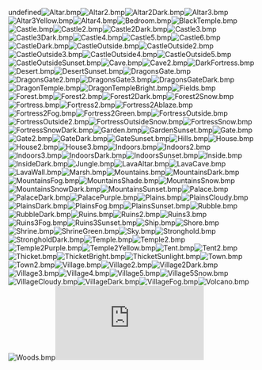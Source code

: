 undefined![Altar.bmp](https://raw.githubusercontent.com/Klokinator/FE-Repo/main/BGs,%20Interface%20Elements/Battle%20Frames%20&%20Backgrounds/Vanilia%20Background%20CGs%20as%20Battle%20Backgrounds/Altar.bmp "Altar.bmp")![Altar2.bmp](https://raw.githubusercontent.com/Klokinator/FE-Repo/main/BGs,%20Interface%20Elements/Battle%20Frames%20&%20Backgrounds/Vanilia%20Background%20CGs%20as%20Battle%20Backgrounds/Altar2.bmp "Altar2.bmp")![Altar2Dark.bmp](https://raw.githubusercontent.com/Klokinator/FE-Repo/main/BGs,%20Interface%20Elements/Battle%20Frames%20&%20Backgrounds/Vanilia%20Background%20CGs%20as%20Battle%20Backgrounds/Altar2Dark.bmp "Altar2Dark.bmp")![Altar3.bmp](https://raw.githubusercontent.com/Klokinator/FE-Repo/main/BGs,%20Interface%20Elements/Battle%20Frames%20&%20Backgrounds/Vanilia%20Background%20CGs%20as%20Battle%20Backgrounds/Altar3.bmp "Altar3.bmp")![Altar3Yellow.bmp](https://raw.githubusercontent.com/Klokinator/FE-Repo/main/BGs,%20Interface%20Elements/Battle%20Frames%20&%20Backgrounds/Vanilia%20Background%20CGs%20as%20Battle%20Backgrounds/Altar3Yellow.bmp "Altar3Yellow.bmp")![Altar4.bmp](https://raw.githubusercontent.com/Klokinator/FE-Repo/main/BGs,%20Interface%20Elements/Battle%20Frames%20&%20Backgrounds/Vanilia%20Background%20CGs%20as%20Battle%20Backgrounds/Altar4.bmp "Altar4.bmp")![Bedroom.bmp](https://raw.githubusercontent.com/Klokinator/FE-Repo/main/BGs,%20Interface%20Elements/Battle%20Frames%20&%20Backgrounds/Vanilia%20Background%20CGs%20as%20Battle%20Backgrounds/Bedroom.bmp "Bedroom.bmp")![BlackTemple.bmp](https://raw.githubusercontent.com/Klokinator/FE-Repo/main/BGs,%20Interface%20Elements/Battle%20Frames%20&%20Backgrounds/Vanilia%20Background%20CGs%20as%20Battle%20Backgrounds/BlackTemple.bmp "BlackTemple.bmp")![Castle.bmp](https://raw.githubusercontent.com/Klokinator/FE-Repo/main/BGs,%20Interface%20Elements/Battle%20Frames%20&%20Backgrounds/Vanilia%20Background%20CGs%20as%20Battle%20Backgrounds/Castle.bmp "Castle.bmp")![Castle2.bmp](https://raw.githubusercontent.com/Klokinator/FE-Repo/main/BGs,%20Interface%20Elements/Battle%20Frames%20&%20Backgrounds/Vanilia%20Background%20CGs%20as%20Battle%20Backgrounds/Castle2.bmp "Castle2.bmp")![Castle2Dark.bmp](https://raw.githubusercontent.com/Klokinator/FE-Repo/main/BGs,%20Interface%20Elements/Battle%20Frames%20&%20Backgrounds/Vanilia%20Background%20CGs%20as%20Battle%20Backgrounds/Castle2Dark.bmp "Castle2Dark.bmp")![Castle3.bmp](https://raw.githubusercontent.com/Klokinator/FE-Repo/main/BGs,%20Interface%20Elements/Battle%20Frames%20&%20Backgrounds/Vanilia%20Background%20CGs%20as%20Battle%20Backgrounds/Castle3.bmp "Castle3.bmp")![Castle3Dark.bmp](https://raw.githubusercontent.com/Klokinator/FE-Repo/main/BGs,%20Interface%20Elements/Battle%20Frames%20&%20Backgrounds/Vanilia%20Background%20CGs%20as%20Battle%20Backgrounds/Castle3Dark.bmp "Castle3Dark.bmp")![Castle4.bmp](https://raw.githubusercontent.com/Klokinator/FE-Repo/main/BGs,%20Interface%20Elements/Battle%20Frames%20&%20Backgrounds/Vanilia%20Background%20CGs%20as%20Battle%20Backgrounds/Castle4.bmp "Castle4.bmp")![Castle5.bmp](https://raw.githubusercontent.com/Klokinator/FE-Repo/main/BGs,%20Interface%20Elements/Battle%20Frames%20&%20Backgrounds/Vanilia%20Background%20CGs%20as%20Battle%20Backgrounds/Castle5.bmp "Castle5.bmp")![Castle6.bmp](https://raw.githubusercontent.com/Klokinator/FE-Repo/main/BGs,%20Interface%20Elements/Battle%20Frames%20&%20Backgrounds/Vanilia%20Background%20CGs%20as%20Battle%20Backgrounds/Castle6.bmp "Castle6.bmp")![CastleDark.bmp](https://raw.githubusercontent.com/Klokinator/FE-Repo/main/BGs,%20Interface%20Elements/Battle%20Frames%20&%20Backgrounds/Vanilia%20Background%20CGs%20as%20Battle%20Backgrounds/CastleDark.bmp "CastleDark.bmp")![CastleOutside.bmp](https://raw.githubusercontent.com/Klokinator/FE-Repo/main/BGs,%20Interface%20Elements/Battle%20Frames%20&%20Backgrounds/Vanilia%20Background%20CGs%20as%20Battle%20Backgrounds/CastleOutside.bmp "CastleOutside.bmp")![CastleOutside2.bmp](https://raw.githubusercontent.com/Klokinator/FE-Repo/main/BGs,%20Interface%20Elements/Battle%20Frames%20&%20Backgrounds/Vanilia%20Background%20CGs%20as%20Battle%20Backgrounds/CastleOutside2.bmp "CastleOutside2.bmp")![CastleOutside3.bmp](https://raw.githubusercontent.com/Klokinator/FE-Repo/main/BGs,%20Interface%20Elements/Battle%20Frames%20&%20Backgrounds/Vanilia%20Background%20CGs%20as%20Battle%20Backgrounds/CastleOutside3.bmp "CastleOutside3.bmp")![CastleOutside4.bmp](https://raw.githubusercontent.com/Klokinator/FE-Repo/main/BGs,%20Interface%20Elements/Battle%20Frames%20&%20Backgrounds/Vanilia%20Background%20CGs%20as%20Battle%20Backgrounds/CastleOutside4.bmp "CastleOutside4.bmp")![CastleOutside5.bmp](https://raw.githubusercontent.com/Klokinator/FE-Repo/main/BGs,%20Interface%20Elements/Battle%20Frames%20&%20Backgrounds/Vanilia%20Background%20CGs%20as%20Battle%20Backgrounds/CastleOutside5.bmp "CastleOutside5.bmp")![CastleOutsideSunset.bmp](https://raw.githubusercontent.com/Klokinator/FE-Repo/main/BGs,%20Interface%20Elements/Battle%20Frames%20&%20Backgrounds/Vanilia%20Background%20CGs%20as%20Battle%20Backgrounds/CastleOutsideSunset.bmp "CastleOutsideSunset.bmp")![Cave.bmp](https://raw.githubusercontent.com/Klokinator/FE-Repo/main/BGs,%20Interface%20Elements/Battle%20Frames%20&%20Backgrounds/Vanilia%20Background%20CGs%20as%20Battle%20Backgrounds/Cave.bmp "Cave.bmp")![Cave2.bmp](https://raw.githubusercontent.com/Klokinator/FE-Repo/main/BGs,%20Interface%20Elements/Battle%20Frames%20&%20Backgrounds/Vanilia%20Background%20CGs%20as%20Battle%20Backgrounds/Cave2.bmp "Cave2.bmp")![DarkFortress.bmp](https://raw.githubusercontent.com/Klokinator/FE-Repo/main/BGs,%20Interface%20Elements/Battle%20Frames%20&%20Backgrounds/Vanilia%20Background%20CGs%20as%20Battle%20Backgrounds/DarkFortress.bmp "DarkFortress.bmp")![Desert.bmp](https://raw.githubusercontent.com/Klokinator/FE-Repo/main/BGs,%20Interface%20Elements/Battle%20Frames%20&%20Backgrounds/Vanilia%20Background%20CGs%20as%20Battle%20Backgrounds/Desert.bmp "Desert.bmp")![DesertSunset.bmp](https://raw.githubusercontent.com/Klokinator/FE-Repo/main/BGs,%20Interface%20Elements/Battle%20Frames%20&%20Backgrounds/Vanilia%20Background%20CGs%20as%20Battle%20Backgrounds/DesertSunset.bmp "DesertSunset.bmp")![DragonsGate.bmp](https://raw.githubusercontent.com/Klokinator/FE-Repo/main/BGs,%20Interface%20Elements/Battle%20Frames%20&%20Backgrounds/Vanilia%20Background%20CGs%20as%20Battle%20Backgrounds/DragonsGate.bmp "DragonsGate.bmp")![DragonsGate2.bmp](https://raw.githubusercontent.com/Klokinator/FE-Repo/main/BGs,%20Interface%20Elements/Battle%20Frames%20&%20Backgrounds/Vanilia%20Background%20CGs%20as%20Battle%20Backgrounds/DragonsGate2.bmp "DragonsGate2.bmp")![DragonsGate3.bmp](https://raw.githubusercontent.com/Klokinator/FE-Repo/main/BGs,%20Interface%20Elements/Battle%20Frames%20&%20Backgrounds/Vanilia%20Background%20CGs%20as%20Battle%20Backgrounds/DragonsGate3.bmp "DragonsGate3.bmp")![DragonsGateDark.bmp](https://raw.githubusercontent.com/Klokinator/FE-Repo/main/BGs,%20Interface%20Elements/Battle%20Frames%20&%20Backgrounds/Vanilia%20Background%20CGs%20as%20Battle%20Backgrounds/DragonsGateDark.bmp "DragonsGateDark.bmp")![DragonTemple.bmp](https://raw.githubusercontent.com/Klokinator/FE-Repo/main/BGs,%20Interface%20Elements/Battle%20Frames%20&%20Backgrounds/Vanilia%20Background%20CGs%20as%20Battle%20Backgrounds/DragonTemple.bmp "DragonTemple.bmp")![DragonTempleBright.bmp](https://raw.githubusercontent.com/Klokinator/FE-Repo/main/BGs,%20Interface%20Elements/Battle%20Frames%20&%20Backgrounds/Vanilia%20Background%20CGs%20as%20Battle%20Backgrounds/DragonTempleBright.bmp "DragonTempleBright.bmp")![Fields.bmp](https://raw.githubusercontent.com/Klokinator/FE-Repo/main/BGs,%20Interface%20Elements/Battle%20Frames%20&%20Backgrounds/Vanilia%20Background%20CGs%20as%20Battle%20Backgrounds/Fields.bmp "Fields.bmp")![Forest.bmp](https://raw.githubusercontent.com/Klokinator/FE-Repo/main/BGs,%20Interface%20Elements/Battle%20Frames%20&%20Backgrounds/Vanilia%20Background%20CGs%20as%20Battle%20Backgrounds/Forest.bmp "Forest.bmp")![Forest2.bmp](https://raw.githubusercontent.com/Klokinator/FE-Repo/main/BGs,%20Interface%20Elements/Battle%20Frames%20&%20Backgrounds/Vanilia%20Background%20CGs%20as%20Battle%20Backgrounds/Forest2.bmp "Forest2.bmp")![Forest2Dark.bmp](https://raw.githubusercontent.com/Klokinator/FE-Repo/main/BGs,%20Interface%20Elements/Battle%20Frames%20&%20Backgrounds/Vanilia%20Background%20CGs%20as%20Battle%20Backgrounds/Forest2Dark.bmp "Forest2Dark.bmp")![Forest2Snow.bmp](https://raw.githubusercontent.com/Klokinator/FE-Repo/main/BGs,%20Interface%20Elements/Battle%20Frames%20&%20Backgrounds/Vanilia%20Background%20CGs%20as%20Battle%20Backgrounds/Forest2Snow.bmp "Forest2Snow.bmp")![Fortress.bmp](https://raw.githubusercontent.com/Klokinator/FE-Repo/main/BGs,%20Interface%20Elements/Battle%20Frames%20&%20Backgrounds/Vanilia%20Background%20CGs%20as%20Battle%20Backgrounds/Fortress.bmp "Fortress.bmp")![Fortress2.bmp](https://raw.githubusercontent.com/Klokinator/FE-Repo/main/BGs,%20Interface%20Elements/Battle%20Frames%20&%20Backgrounds/Vanilia%20Background%20CGs%20as%20Battle%20Backgrounds/Fortress2.bmp "Fortress2.bmp")![Fortress2Ablaze.bmp](https://raw.githubusercontent.com/Klokinator/FE-Repo/main/BGs,%20Interface%20Elements/Battle%20Frames%20&%20Backgrounds/Vanilia%20Background%20CGs%20as%20Battle%20Backgrounds/Fortress2Ablaze.bmp "Fortress2Ablaze.bmp")![Fortress2Fog.bmp](https://raw.githubusercontent.com/Klokinator/FE-Repo/main/BGs,%20Interface%20Elements/Battle%20Frames%20&%20Backgrounds/Vanilia%20Background%20CGs%20as%20Battle%20Backgrounds/Fortress2Fog.bmp "Fortress2Fog.bmp")![Fortress2Green.bmp](https://raw.githubusercontent.com/Klokinator/FE-Repo/main/BGs,%20Interface%20Elements/Battle%20Frames%20&%20Backgrounds/Vanilia%20Background%20CGs%20as%20Battle%20Backgrounds/Fortress2Green.bmp "Fortress2Green.bmp")![FortressOutside.bmp](https://raw.githubusercontent.com/Klokinator/FE-Repo/main/BGs,%20Interface%20Elements/Battle%20Frames%20&%20Backgrounds/Vanilia%20Background%20CGs%20as%20Battle%20Backgrounds/FortressOutside.bmp "FortressOutside.bmp")![FortressOutside2.bmp](https://raw.githubusercontent.com/Klokinator/FE-Repo/main/BGs,%20Interface%20Elements/Battle%20Frames%20&%20Backgrounds/Vanilia%20Background%20CGs%20as%20Battle%20Backgrounds/FortressOutside2.bmp "FortressOutside2.bmp")![FortressOutsideSnow.bmp](https://raw.githubusercontent.com/Klokinator/FE-Repo/main/BGs,%20Interface%20Elements/Battle%20Frames%20&%20Backgrounds/Vanilia%20Background%20CGs%20as%20Battle%20Backgrounds/FortressOutsideSnow.bmp "FortressOutsideSnow.bmp")![FortressSnow.bmp](https://raw.githubusercontent.com/Klokinator/FE-Repo/main/BGs,%20Interface%20Elements/Battle%20Frames%20&%20Backgrounds/Vanilia%20Background%20CGs%20as%20Battle%20Backgrounds/FortressSnow.bmp "FortressSnow.bmp")![FortressSnowDark.bmp](https://raw.githubusercontent.com/Klokinator/FE-Repo/main/BGs,%20Interface%20Elements/Battle%20Frames%20&%20Backgrounds/Vanilia%20Background%20CGs%20as%20Battle%20Backgrounds/FortressSnowDark.bmp "FortressSnowDark.bmp")![Garden.bmp](https://raw.githubusercontent.com/Klokinator/FE-Repo/main/BGs,%20Interface%20Elements/Battle%20Frames%20&%20Backgrounds/Vanilia%20Background%20CGs%20as%20Battle%20Backgrounds/Garden.bmp "Garden.bmp")![GardenSunset.bmp](https://raw.githubusercontent.com/Klokinator/FE-Repo/main/BGs,%20Interface%20Elements/Battle%20Frames%20&%20Backgrounds/Vanilia%20Background%20CGs%20as%20Battle%20Backgrounds/GardenSunset.bmp "GardenSunset.bmp")![Gate.bmp](https://raw.githubusercontent.com/Klokinator/FE-Repo/main/BGs,%20Interface%20Elements/Battle%20Frames%20&%20Backgrounds/Vanilia%20Background%20CGs%20as%20Battle%20Backgrounds/Gate.bmp "Gate.bmp")![Gate2.bmp](https://raw.githubusercontent.com/Klokinator/FE-Repo/main/BGs,%20Interface%20Elements/Battle%20Frames%20&%20Backgrounds/Vanilia%20Background%20CGs%20as%20Battle%20Backgrounds/Gate2.bmp "Gate2.bmp")![GateDark.bmp](https://raw.githubusercontent.com/Klokinator/FE-Repo/main/BGs,%20Interface%20Elements/Battle%20Frames%20&%20Backgrounds/Vanilia%20Background%20CGs%20as%20Battle%20Backgrounds/GateDark.bmp "GateDark.bmp")![GateSunset.bmp](https://raw.githubusercontent.com/Klokinator/FE-Repo/main/BGs,%20Interface%20Elements/Battle%20Frames%20&%20Backgrounds/Vanilia%20Background%20CGs%20as%20Battle%20Backgrounds/GateSunset.bmp "GateSunset.bmp")![Hills.bmp](https://raw.githubusercontent.com/Klokinator/FE-Repo/main/BGs,%20Interface%20Elements/Battle%20Frames%20&%20Backgrounds/Vanilia%20Background%20CGs%20as%20Battle%20Backgrounds/Hills.bmp "Hills.bmp")![House.bmp](https://raw.githubusercontent.com/Klokinator/FE-Repo/main/BGs,%20Interface%20Elements/Battle%20Frames%20&%20Backgrounds/Vanilia%20Background%20CGs%20as%20Battle%20Backgrounds/House.bmp "House.bmp")![House2.bmp](https://raw.githubusercontent.com/Klokinator/FE-Repo/main/BGs,%20Interface%20Elements/Battle%20Frames%20&%20Backgrounds/Vanilia%20Background%20CGs%20as%20Battle%20Backgrounds/House2.bmp "House2.bmp")![House3.bmp](https://raw.githubusercontent.com/Klokinator/FE-Repo/main/BGs,%20Interface%20Elements/Battle%20Frames%20&%20Backgrounds/Vanilia%20Background%20CGs%20as%20Battle%20Backgrounds/House3.bmp "House3.bmp")![Indoors.bmp](https://raw.githubusercontent.com/Klokinator/FE-Repo/main/BGs,%20Interface%20Elements/Battle%20Frames%20&%20Backgrounds/Vanilia%20Background%20CGs%20as%20Battle%20Backgrounds/Indoors.bmp "Indoors.bmp")![Indoors2.bmp](https://raw.githubusercontent.com/Klokinator/FE-Repo/main/BGs,%20Interface%20Elements/Battle%20Frames%20&%20Backgrounds/Vanilia%20Background%20CGs%20as%20Battle%20Backgrounds/Indoors2.bmp "Indoors2.bmp")![Indoors3.bmp](https://raw.githubusercontent.com/Klokinator/FE-Repo/main/BGs,%20Interface%20Elements/Battle%20Frames%20&%20Backgrounds/Vanilia%20Background%20CGs%20as%20Battle%20Backgrounds/Indoors3.bmp "Indoors3.bmp")![IndoorsDark.bmp](https://raw.githubusercontent.com/Klokinator/FE-Repo/main/BGs,%20Interface%20Elements/Battle%20Frames%20&%20Backgrounds/Vanilia%20Background%20CGs%20as%20Battle%20Backgrounds/IndoorsDark.bmp "IndoorsDark.bmp")![IndoorsSunset.bmp](https://raw.githubusercontent.com/Klokinator/FE-Repo/main/BGs,%20Interface%20Elements/Battle%20Frames%20&%20Backgrounds/Vanilia%20Background%20CGs%20as%20Battle%20Backgrounds/IndoorsSunset.bmp "IndoorsSunset.bmp")![Inside.bmp](https://raw.githubusercontent.com/Klokinator/FE-Repo/main/BGs,%20Interface%20Elements/Battle%20Frames%20&%20Backgrounds/Vanilia%20Background%20CGs%20as%20Battle%20Backgrounds/Inside.bmp "Inside.bmp")![InsideDark.bmp](https://raw.githubusercontent.com/Klokinator/FE-Repo/main/BGs,%20Interface%20Elements/Battle%20Frames%20&%20Backgrounds/Vanilia%20Background%20CGs%20as%20Battle%20Backgrounds/InsideDark.bmp "InsideDark.bmp")![Jungle.bmp](https://raw.githubusercontent.com/Klokinator/FE-Repo/main/BGs,%20Interface%20Elements/Battle%20Frames%20&%20Backgrounds/Vanilia%20Background%20CGs%20as%20Battle%20Backgrounds/Jungle.bmp "Jungle.bmp")![LavaAltar.bmp](https://raw.githubusercontent.com/Klokinator/FE-Repo/main/BGs,%20Interface%20Elements/Battle%20Frames%20&%20Backgrounds/Vanilia%20Background%20CGs%20as%20Battle%20Backgrounds/LavaAltar.bmp "LavaAltar.bmp")![LavaCave.bmp](https://raw.githubusercontent.com/Klokinator/FE-Repo/main/BGs,%20Interface%20Elements/Battle%20Frames%20&%20Backgrounds/Vanilia%20Background%20CGs%20as%20Battle%20Backgrounds/LavaCave.bmp "LavaCave.bmp")![LavaWall.bmp](https://raw.githubusercontent.com/Klokinator/FE-Repo/main/BGs,%20Interface%20Elements/Battle%20Frames%20&%20Backgrounds/Vanilia%20Background%20CGs%20as%20Battle%20Backgrounds/LavaWall.bmp "LavaWall.bmp")![Marsh.bmp](https://raw.githubusercontent.com/Klokinator/FE-Repo/main/BGs,%20Interface%20Elements/Battle%20Frames%20&%20Backgrounds/Vanilia%20Background%20CGs%20as%20Battle%20Backgrounds/Marsh.bmp "Marsh.bmp")![Mountains.bmp](https://raw.githubusercontent.com/Klokinator/FE-Repo/main/BGs,%20Interface%20Elements/Battle%20Frames%20&%20Backgrounds/Vanilia%20Background%20CGs%20as%20Battle%20Backgrounds/Mountains.bmp "Mountains.bmp")![MountainsDark.bmp](https://raw.githubusercontent.com/Klokinator/FE-Repo/main/BGs,%20Interface%20Elements/Battle%20Frames%20&%20Backgrounds/Vanilia%20Background%20CGs%20as%20Battle%20Backgrounds/MountainsDark.bmp "MountainsDark.bmp")![MountainsFog.bmp](https://raw.githubusercontent.com/Klokinator/FE-Repo/main/BGs,%20Interface%20Elements/Battle%20Frames%20&%20Backgrounds/Vanilia%20Background%20CGs%20as%20Battle%20Backgrounds/MountainsFog.bmp "MountainsFog.bmp")![MountainsShade.bmp](https://raw.githubusercontent.com/Klokinator/FE-Repo/main/BGs,%20Interface%20Elements/Battle%20Frames%20&%20Backgrounds/Vanilia%20Background%20CGs%20as%20Battle%20Backgrounds/MountainsShade.bmp "MountainsShade.bmp")![MountainsSnow.bmp](https://raw.githubusercontent.com/Klokinator/FE-Repo/main/BGs,%20Interface%20Elements/Battle%20Frames%20&%20Backgrounds/Vanilia%20Background%20CGs%20as%20Battle%20Backgrounds/MountainsSnow.bmp "MountainsSnow.bmp")![MountainsSnowDark.bmp](https://raw.githubusercontent.com/Klokinator/FE-Repo/main/BGs,%20Interface%20Elements/Battle%20Frames%20&%20Backgrounds/Vanilia%20Background%20CGs%20as%20Battle%20Backgrounds/MountainsSnowDark.bmp "MountainsSnowDark.bmp")![MountainsSunset.bmp](https://raw.githubusercontent.com/Klokinator/FE-Repo/main/BGs,%20Interface%20Elements/Battle%20Frames%20&%20Backgrounds/Vanilia%20Background%20CGs%20as%20Battle%20Backgrounds/MountainsSunset.bmp "MountainsSunset.bmp")![Palace.bmp](https://raw.githubusercontent.com/Klokinator/FE-Repo/main/BGs,%20Interface%20Elements/Battle%20Frames%20&%20Backgrounds/Vanilia%20Background%20CGs%20as%20Battle%20Backgrounds/Palace.bmp "Palace.bmp")![PalaceDark.bmp](https://raw.githubusercontent.com/Klokinator/FE-Repo/main/BGs,%20Interface%20Elements/Battle%20Frames%20&%20Backgrounds/Vanilia%20Background%20CGs%20as%20Battle%20Backgrounds/PalaceDark.bmp "PalaceDark.bmp")![PalacePurple.bmp](https://raw.githubusercontent.com/Klokinator/FE-Repo/main/BGs,%20Interface%20Elements/Battle%20Frames%20&%20Backgrounds/Vanilia%20Background%20CGs%20as%20Battle%20Backgrounds/PalacePurple.bmp "PalacePurple.bmp")![Plains.bmp](https://raw.githubusercontent.com/Klokinator/FE-Repo/main/BGs,%20Interface%20Elements/Battle%20Frames%20&%20Backgrounds/Vanilia%20Background%20CGs%20as%20Battle%20Backgrounds/Plains.bmp "Plains.bmp")![PlainsCloudy.bmp](https://raw.githubusercontent.com/Klokinator/FE-Repo/main/BGs,%20Interface%20Elements/Battle%20Frames%20&%20Backgrounds/Vanilia%20Background%20CGs%20as%20Battle%20Backgrounds/PlainsCloudy.bmp "PlainsCloudy.bmp")![PlainsDark.bmp](https://raw.githubusercontent.com/Klokinator/FE-Repo/main/BGs,%20Interface%20Elements/Battle%20Frames%20&%20Backgrounds/Vanilia%20Background%20CGs%20as%20Battle%20Backgrounds/PlainsDark.bmp "PlainsDark.bmp")![PlainsFog.bmp](https://raw.githubusercontent.com/Klokinator/FE-Repo/main/BGs,%20Interface%20Elements/Battle%20Frames%20&%20Backgrounds/Vanilia%20Background%20CGs%20as%20Battle%20Backgrounds/PlainsFog.bmp "PlainsFog.bmp")![PlainsSunset.bmp](https://raw.githubusercontent.com/Klokinator/FE-Repo/main/BGs,%20Interface%20Elements/Battle%20Frames%20&%20Backgrounds/Vanilia%20Background%20CGs%20as%20Battle%20Backgrounds/PlainsSunset.bmp "PlainsSunset.bmp")![Rubble.bmp](https://raw.githubusercontent.com/Klokinator/FE-Repo/main/BGs,%20Interface%20Elements/Battle%20Frames%20&%20Backgrounds/Vanilia%20Background%20CGs%20as%20Battle%20Backgrounds/Rubble.bmp "Rubble.bmp")![RubbleDark.bmp](https://raw.githubusercontent.com/Klokinator/FE-Repo/main/BGs,%20Interface%20Elements/Battle%20Frames%20&%20Backgrounds/Vanilia%20Background%20CGs%20as%20Battle%20Backgrounds/RubbleDark.bmp "RubbleDark.bmp")![Ruins.bmp](https://raw.githubusercontent.com/Klokinator/FE-Repo/main/BGs,%20Interface%20Elements/Battle%20Frames%20&%20Backgrounds/Vanilia%20Background%20CGs%20as%20Battle%20Backgrounds/Ruins.bmp "Ruins.bmp")![Ruins2.bmp](https://raw.githubusercontent.com/Klokinator/FE-Repo/main/BGs,%20Interface%20Elements/Battle%20Frames%20&%20Backgrounds/Vanilia%20Background%20CGs%20as%20Battle%20Backgrounds/Ruins2.bmp "Ruins2.bmp")![Ruins3.bmp](https://raw.githubusercontent.com/Klokinator/FE-Repo/main/BGs,%20Interface%20Elements/Battle%20Frames%20&%20Backgrounds/Vanilia%20Background%20CGs%20as%20Battle%20Backgrounds/Ruins3.bmp "Ruins3.bmp")![Ruins3Fog.bmp](https://raw.githubusercontent.com/Klokinator/FE-Repo/main/BGs,%20Interface%20Elements/Battle%20Frames%20&%20Backgrounds/Vanilia%20Background%20CGs%20as%20Battle%20Backgrounds/Ruins3Fog.bmp "Ruins3Fog.bmp")![Ruins3Sunset.bmp](https://raw.githubusercontent.com/Klokinator/FE-Repo/main/BGs,%20Interface%20Elements/Battle%20Frames%20&%20Backgrounds/Vanilia%20Background%20CGs%20as%20Battle%20Backgrounds/Ruins3Sunset.bmp "Ruins3Sunset.bmp")![Ship.bmp](https://raw.githubusercontent.com/Klokinator/FE-Repo/main/BGs,%20Interface%20Elements/Battle%20Frames%20&%20Backgrounds/Vanilia%20Background%20CGs%20as%20Battle%20Backgrounds/Ship.bmp "Ship.bmp")![Shore.bmp](https://raw.githubusercontent.com/Klokinator/FE-Repo/main/BGs,%20Interface%20Elements/Battle%20Frames%20&%20Backgrounds/Vanilia%20Background%20CGs%20as%20Battle%20Backgrounds/Shore.bmp "Shore.bmp")![Shrine.bmp](https://raw.githubusercontent.com/Klokinator/FE-Repo/main/BGs,%20Interface%20Elements/Battle%20Frames%20&%20Backgrounds/Vanilia%20Background%20CGs%20as%20Battle%20Backgrounds/Shrine.bmp "Shrine.bmp")![ShrineGreen.bmp](https://raw.githubusercontent.com/Klokinator/FE-Repo/main/BGs,%20Interface%20Elements/Battle%20Frames%20&%20Backgrounds/Vanilia%20Background%20CGs%20as%20Battle%20Backgrounds/ShrineGreen.bmp "ShrineGreen.bmp")![Sky.bmp](https://raw.githubusercontent.com/Klokinator/FE-Repo/main/BGs,%20Interface%20Elements/Battle%20Frames%20&%20Backgrounds/Vanilia%20Background%20CGs%20as%20Battle%20Backgrounds/Sky.bmp "Sky.bmp")![Stronghold.bmp](https://raw.githubusercontent.com/Klokinator/FE-Repo/main/BGs,%20Interface%20Elements/Battle%20Frames%20&%20Backgrounds/Vanilia%20Background%20CGs%20as%20Battle%20Backgrounds/Stronghold.bmp "Stronghold.bmp")![StrongholdDark.bmp](https://raw.githubusercontent.com/Klokinator/FE-Repo/main/BGs,%20Interface%20Elements/Battle%20Frames%20&%20Backgrounds/Vanilia%20Background%20CGs%20as%20Battle%20Backgrounds/StrongholdDark.bmp "StrongholdDark.bmp")![Temple.bmp](https://raw.githubusercontent.com/Klokinator/FE-Repo/main/BGs,%20Interface%20Elements/Battle%20Frames%20&%20Backgrounds/Vanilia%20Background%20CGs%20as%20Battle%20Backgrounds/Temple.bmp "Temple.bmp")![Temple2.bmp](https://raw.githubusercontent.com/Klokinator/FE-Repo/main/BGs,%20Interface%20Elements/Battle%20Frames%20&%20Backgrounds/Vanilia%20Background%20CGs%20as%20Battle%20Backgrounds/Temple2.bmp "Temple2.bmp")![Temple2Purple.bmp](https://raw.githubusercontent.com/Klokinator/FE-Repo/main/BGs,%20Interface%20Elements/Battle%20Frames%20&%20Backgrounds/Vanilia%20Background%20CGs%20as%20Battle%20Backgrounds/Temple2Purple.bmp "Temple2Purple.bmp")![Temple2Yellow.bmp](https://raw.githubusercontent.com/Klokinator/FE-Repo/main/BGs,%20Interface%20Elements/Battle%20Frames%20&%20Backgrounds/Vanilia%20Background%20CGs%20as%20Battle%20Backgrounds/Temple2Yellow.bmp "Temple2Yellow.bmp")![Tent.bmp](https://raw.githubusercontent.com/Klokinator/FE-Repo/main/BGs,%20Interface%20Elements/Battle%20Frames%20&%20Backgrounds/Vanilia%20Background%20CGs%20as%20Battle%20Backgrounds/Tent.bmp "Tent.bmp")![Tent2.bmp](https://raw.githubusercontent.com/Klokinator/FE-Repo/main/BGs,%20Interface%20Elements/Battle%20Frames%20&%20Backgrounds/Vanilia%20Background%20CGs%20as%20Battle%20Backgrounds/Tent2.bmp "Tent2.bmp")![Thicket.bmp](https://raw.githubusercontent.com/Klokinator/FE-Repo/main/BGs,%20Interface%20Elements/Battle%20Frames%20&%20Backgrounds/Vanilia%20Background%20CGs%20as%20Battle%20Backgrounds/Thicket.bmp "Thicket.bmp")![ThicketBright.bmp](https://raw.githubusercontent.com/Klokinator/FE-Repo/main/BGs,%20Interface%20Elements/Battle%20Frames%20&%20Backgrounds/Vanilia%20Background%20CGs%20as%20Battle%20Backgrounds/ThicketBright.bmp "ThicketBright.bmp")![ThicketSunlight.bmp](https://raw.githubusercontent.com/Klokinator/FE-Repo/main/BGs,%20Interface%20Elements/Battle%20Frames%20&%20Backgrounds/Vanilia%20Background%20CGs%20as%20Battle%20Backgrounds/ThicketSunlight.bmp "ThicketSunlight.bmp")![Town.bmp](https://raw.githubusercontent.com/Klokinator/FE-Repo/main/BGs,%20Interface%20Elements/Battle%20Frames%20&%20Backgrounds/Vanilia%20Background%20CGs%20as%20Battle%20Backgrounds/Town.bmp "Town.bmp")![Town2.bmp](https://raw.githubusercontent.com/Klokinator/FE-Repo/main/BGs,%20Interface%20Elements/Battle%20Frames%20&%20Backgrounds/Vanilia%20Background%20CGs%20as%20Battle%20Backgrounds/Town2.bmp "Town2.bmp")![Village.bmp](https://raw.githubusercontent.com/Klokinator/FE-Repo/main/BGs,%20Interface%20Elements/Battle%20Frames%20&%20Backgrounds/Vanilia%20Background%20CGs%20as%20Battle%20Backgrounds/Village.bmp "Village.bmp")![Village2.bmp](https://raw.githubusercontent.com/Klokinator/FE-Repo/main/BGs,%20Interface%20Elements/Battle%20Frames%20&%20Backgrounds/Vanilia%20Background%20CGs%20as%20Battle%20Backgrounds/Village2.bmp "Village2.bmp")![Village2Dark.bmp](https://raw.githubusercontent.com/Klokinator/FE-Repo/main/BGs,%20Interface%20Elements/Battle%20Frames%20&%20Backgrounds/Vanilia%20Background%20CGs%20as%20Battle%20Backgrounds/Village2Dark.bmp "Village2Dark.bmp")![Village3.bmp](https://raw.githubusercontent.com/Klokinator/FE-Repo/main/BGs,%20Interface%20Elements/Battle%20Frames%20&%20Backgrounds/Vanilia%20Background%20CGs%20as%20Battle%20Backgrounds/Village3.bmp "Village3.bmp")![Village4.bmp](https://raw.githubusercontent.com/Klokinator/FE-Repo/main/BGs,%20Interface%20Elements/Battle%20Frames%20&%20Backgrounds/Vanilia%20Background%20CGs%20as%20Battle%20Backgrounds/Village4.bmp "Village4.bmp")![Village5.bmp](https://raw.githubusercontent.com/Klokinator/FE-Repo/main/BGs,%20Interface%20Elements/Battle%20Frames%20&%20Backgrounds/Vanilia%20Background%20CGs%20as%20Battle%20Backgrounds/Village5.bmp "Village5.bmp")![Village5Snow.bmp](https://raw.githubusercontent.com/Klokinator/FE-Repo/main/BGs,%20Interface%20Elements/Battle%20Frames%20&%20Backgrounds/Vanilia%20Background%20CGs%20as%20Battle%20Backgrounds/Village5Snow.bmp "Village5Snow.bmp")![VillageCloudy.bmp](https://raw.githubusercontent.com/Klokinator/FE-Repo/main/BGs,%20Interface%20Elements/Battle%20Frames%20&%20Backgrounds/Vanilia%20Background%20CGs%20as%20Battle%20Backgrounds/VillageCloudy.bmp "VillageCloudy.bmp")![VillageDark.bmp](https://raw.githubusercontent.com/Klokinator/FE-Repo/main/BGs,%20Interface%20Elements/Battle%20Frames%20&%20Backgrounds/Vanilia%20Background%20CGs%20as%20Battle%20Backgrounds/VillageDark.bmp "VillageDark.bmp")![VillageFog.bmp](https://raw.githubusercontent.com/Klokinator/FE-Repo/main/BGs,%20Interface%20Elements/Battle%20Frames%20&%20Backgrounds/Vanilia%20Background%20CGs%20as%20Battle%20Backgrounds/VillageFog.bmp "VillageFog.bmp")![Volcano.bmp](https://raw.githubusercontent.com/Klokinator/FE-Repo/main/BGs,%20Interface%20Elements/Battle%20Frames%20&%20Backgrounds/Vanilia%20Background%20CGs%20as%20Battle%20Backgrounds/Volcano.bmp "Volcano.bmp")![Woods.bmp](https://raw.githubusercontent.com/Klokinator/FE-Repo/main/BGs,%20Interface%20Elements/Battle%20Frames%20&%20Backgrounds/Vanilia%20Background%20CGs%20as%20Battle%20Backgrounds/Woods.bmp "Woods.bmp")![[A] CREDITS.txt](https://raw.githubusercontent.com/Klokinator/FE-Repo/main/BGs,%20Interface%20Elements/Battle%20Frames%20&%20Backgrounds/Vanilia%20Background%20CGs%20as%20Battle%20Backgrounds/%5BA%5D%20CREDITS.txt "[A] CREDITS.txt")